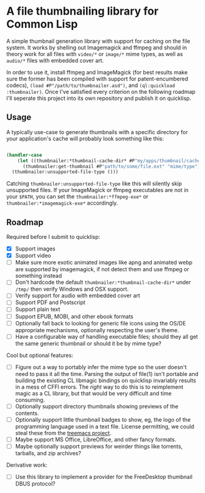A file thumbnailing library for Common Lisp
===========================================

A simple thumbnail generation library with support for caching on the
file system.  It works by shelling out Imagemagick and ffmpeg and
should in theory work for all files with `video/*` or `image/*` mime
types, as well as `audio/*` files with embedded cover art.

In order to use it, install ffmpeg and ImageMagick (for best results
make sure the former has been compiled with support for
patent-encumbered codecs), `(load #P"/path/to/thumbnailer.asd")`, and
`(ql:quickload :thumbnailer)`.  Once I've satisfied every criterion on
the following roadmap I'll seperate this project into its own
repository and publish it on quicklisp.

Usage
-----

A typically use-case to generate thumbnails with a specific directory
for your application's cache will probably look something like this:

```lisp

(handler-case
    (let ((thumbnailer:*thumbnail-cache-dir* #P"my/apps/thumbnail/cache"))
      (thumbnailer:get-thumbnail #P"path/to/some/file.ext" "mime/type"))
  (thumbnailer:unsupported-file-type ()))

```

Catching `thumbnailer:unsupported-file-type` like this will silently
skip unsupported files.  If your ImageMagick or ffmpeg executables
are not in your `$PATH`, you can set the `thumbnailer:*ffmpeg-exe*`
or `thumbnailer:*imagemagick-exe*` accordingly.

Roadmap
-------

Required before I submit to quicklisp:

- [X] Support images
- [X] Support video
- [ ] Make sure more exotic animated images like apng and animated
      webp are supported by imagemagick, if not detect them and use
      ffmpeg or something instead
- [ ] Don't hardcode the default `thumbnailer:*thumbnail-cache-dir*`
      under `/tmp/` then verify Windows and OSX support.
- [ ] Verify support for audio with embedded cover art
- [ ] Support PDF and Postscript
- [ ] Support plain text
- [ ] Support EPUB, MOBI, and other ebook formats
- [ ] Optionally fall back to looking for generic file icons using the
      OS/DE appropriate mechanisms, optionally respecting the user's
      theme.
- [ ] Have a configurable way of handling executable files; should
      they all get the same generic thumbnail or should it be by mime
      type?

Cool but optional features:

- [ ] Figure out a way to portably infer the mime type so the user
      doesn't need to pass it all the time.  Parsing the output of
      file(1) isn't portable and building the existing CL libmagic
      bindings on quicklisp invariably results in a mess of CFFI
      errors.  The *right* way to do this is to reimplement magic as a
      CL library, but that would be very difficult and time
      consuming.
- [ ] Optionally support directory thumbnails showing previews of the
      contents.
- [ ] Optionally support little thumbnail badges to show, eg, the logo
      of the programming language used in a text file.  License
      permitting, we could steal these from the [treemacs
      project](https://github.com/Alexander-Miller/treemacs/tree/master/icons/default).
- [ ] Maybe support MS Office, LibreOffice, and other fancy formats.
- [ ] Maybe optionally support previews for weirder things like
      torrents, tarballs, and zip archives?

Derivative work:

- [ ] Use this library to implement a provider for the FreeDesktop
      thumbnail DBUS protocol?
